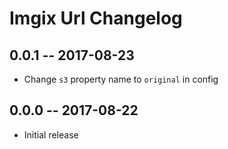 # Imgix Url Changelog

## 0.0.1 -- 2017-08-23

* Change `s3` property name to `original` in config


## 0.0.0 -- 2017-08-22

* Initial release

